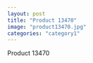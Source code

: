 ```yaml
---
layout: post
title: "Product 13470"
image: "product13470.jpg"
categories: "category1"
---
```

Product 13470
